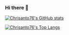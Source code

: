 ### Hi there 👋

<!--
**Chrisanto76/Chrisanto76** is a ✨ _special_ ✨ repository because its `README.md` (this file) appears on your GitHub profile.

Here are some ideas to get you started:

- 🔭 I’m currently working on ...
- 🌱 I’m currently learning ...
- 👯 I’m looking to collaborate on ...
- 🤔 I’m looking for help with ...
- 💬 Ask me about ...
- 📫 How to reach me: ...
- 😄 Pronouns: ...
- ⚡ Fun fact: ...
-->

[![Chrisanto76's GitHub stats](https://github-readme-stats.vercel.app/api?username=Chrisanto76&show_icons=true&&bg_color=DEG,e4e2e2,2f80ed&border_radius=20)](https://github.com/Chrisanto76/github-readme-stats)

[![Chrisanto76's Top Langs](https://github-readme-stats.vercel.app/api/top-langs/?username=Chrisanto76&layout=compact&border_radius=20)](https://github.com/Chrisanto76/github-readme-stats)
